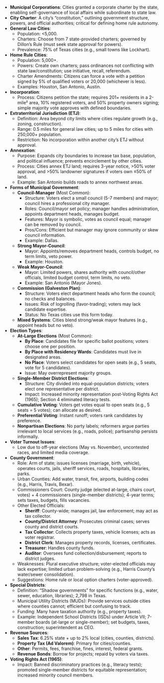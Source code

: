 - **Municipal Corporations**: Cities granted a corporate charter by the state, enabling self-governance of local affairs while subordinate to state law.
- **City Charter**: A city’s “constitution,” outlining government structure, powers, and official authorities; critical for defining home rule autonomy.
- **General Law Cities**:
    - Population: <5,000.
    - Charters: Choose from 7 state-provided charters; governed by Dillon’s Rule (must seek state approval for powers).
    - Prevalence: 75% of Texas cities (e.g., small towns like Lockhart).
- **Home Rule Cities**:
    - Population: 5,000+.
    - Powers: Create own charters; pass ordinances not conflicting with state law/constitution; use initiative, recall, referendum.
    - Charter Amendments: Citizens can force a vote with a petition signed by 5% of qualified voters or 20,000 (whichever is less).
    - Examples: Houston, San Antonio, Austin.
- **Incorporation**:
    - Process: Citizens petition the state; requires 201+ residents in a 2-mile² area, 10% registered voters, and 50% property owners signing; simple majority vote approves with defined boundaries.
- **Extraterritorial Jurisdiction (ETJ)**:
    - Definition: Area beyond city limits where cities regulate growth (e.g., zoning, construction).
    - Range: 0.5 miles for general law cities; up to 5 miles for cities with 250,000+ population.
    - Restriction: No incorporation within another city’s ETJ without approval.
- **Annexation**:
    - Purpose: Expands city boundaries to increase tax base, population, and political influence; prevents encirclement by other cities.
    - Process: Cities annex ETJ land; requires 3-year notice, >50% voter approval, and >50% landowner signatures if voters own ≤50% of land.
    - Example: San Antonio builds roads to annex northwest areas.
- **Forms of Municipal Government**:
    - **Council-Manager** (Most Common):
        - Structure: Voters elect a small council (5-7 members) and mayor; council hires a professional city manager.
        - Roles: Council/mayor set policy; manager handles administration, appoints department heads, manages budget.
        - Features: Mayor is symbolic, votes as council equal; manager can be removed by council.
        - Pros/Cons: Efficient but manager may ignore community or skew council information.
        - Example: Dallas.
    - **Strong Mayor-Council**:
        - Mayor: Appoints/removes department heads, controls budget, no term limits, veto power.
        - Example: Houston.
    - **Weak Mayor-Council**:
        - Mayor: Limited powers, shares authority with council/other officials, limited budget control, term limits, no veto.
        - Example: San Antonio (Mayor Jones).
    - **Commission (Galveston Plan)**:
        - Structure: Voters elect department heads who form the council; no checks and balances.
        - Issues: Risk of logrolling (favor-trading); voters may lack candidate expertise.
        - Status: No Texas cities use this form today.
    - **Mixed Systems**: Cities blend strong/weak mayor features (e.g., appoint heads but no veto).
- **Election Types**:
    - **At-Large Elections** (Most Common):
        - **By Place**: Candidates file for specific ballot positions; voters choose one per position.
        - **By Place with Residency Wards**: Candidates must live in designated areas.
        - **No Place**: Voters select candidates for open seats (e.g., 5 seats, vote for 5 candidates).
        - Issue: May overrepresent majority groups.
    - **Single-Member District Elections**:
        - Structure: City divided into equal-population districts; voters elect one representative per district.
        - Impact: Increased minority representation post-Voting Rights Act (1965); Section 4 eliminated literacy tests.
    - **Cumulative Voting**: Voters get votes equal to open seats (e.g., 5 seats = 5 votes); can allocate as desired.
    - **Preferential Voting**: Instant runoff; voters rank candidates by preference.
    - **Nonpartisan Elections**: No party labels; reformers argue parties irrelevant to local services (e.g., roads, police); partisanship persists informally.
- **Voter Turnout Issues**:
    - Low due to off-year elections (May vs. November), uncontested races, and limited media coverage.
- **County Government**:
    - Role: Arm of state; issues licenses (marriage, birth, vehicle), operates courts, jails, sheriff services, roads, hospitals, libraries, parks.
    - Urban Counties: Add water, transit, fire, airports, building codes (e.g., Harris, Travis, Bexar).
    - Commissioners Court: County judge (elected at-large, chairs court, votes) + 4 commissioners (single-member districts); 4-year terms; sets taxes, budgets, fills vacancies.
    - Other Elected Officials:
        - **Sheriff**: County-wide; manages jail, law enforcement; may act as tax collector.
        - **County/District Attorney**: Prosecutes criminal cases; serves county and district courts.
        - **Tax Collector**: Collects property taxes, vehicle licenses; acts as voter registrar.
        - **District Clerk**: Manages property records, licenses, certificates.
        - **Treasurer**: Handles county funds.
        - **Auditor**: Oversees fund collection/disbursement; reports to district judges.
    - Weaknesses: Plural executive structure; voter-elected officials may lack expertise; limited urban problem-solving (e.g., Harris County’s water/sewer consolidation).
    - Suggestions: Home rule or local option charters (voter-approved).
- **Special Districts**:
    - Definition: “Shadow governments” for specific functions (e.g., water, sewer, education, libraries); 2,798 in Texas.
    - Municipal Utility Districts (MUDs): Provide services outside cities where counties cannot; efficient but confusing to track.
    - Funding: Many have taxation authority (e.g., property taxes).
    - Example: Independent School Districts (ISDs) under Article VII; 7-member boards (at-large or single-member); set budgets, taxes, construction; superintendent as CEO.
- **Revenue Sources**:
    - **Sales Tax**: 6.25% state + up to 2% local (cities, counties, districts).
    - **Property Tax (Ad Valorem)**: Primary for cities/counties.
    - **Other**: Permits, fees, franchise, fines, interest, federal grants.
    - **Revenue Bonds**: Borrow for projects; repaid by voters via taxes.
- **Voting Rights Act (1965)**:
    - Impact: Banned discriminatory practices (e.g., literacy tests); promoted single-member districts for equitable representation; increased minority council members.